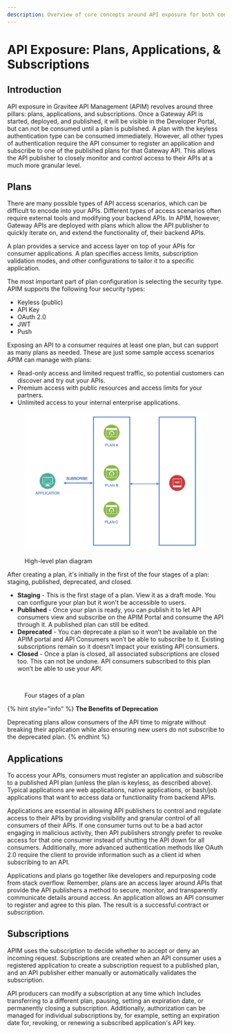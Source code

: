 ```yaml
---
description: Overview of core concepts around API exposure for both consumers and producers
---
```


# API Exposure: Plans, Applications, & Subscriptions

## Introduction

API exposure in Gravitee API Management (APIM) revolves around three pillars: plans, applications, and subscriptions. Once a Gateway API is started, deployed, and published, it will be visible in the Developer Portal, but can not be consumed until a plan is published. A plan with the keyless authentication type can be consumed immediately. However, all other types of authentication require the API consumer to register an application and subscribe to one of the published plans for that Gateway API. This allows the API publisher to closely monitor and control access to their APIs at a much more granular level.

## Plans

There are many possible types of API access scenarios, which can be difficult to encode into your APIs. Different types of access scenarios often require external tools and modifying your backend APIs. In APIM, however, Gateway APIs are deployed with plans which allow the API publisher to quickly iterate on, and extend the functionality of, their backend APIs.

A plan provides a service and access layer on top of your APIs for consumer applications. A plan specifies access limits, subscription validation modes, and other configurations to tailor it to a specific application.

The most important part of plan configuration is selecting the security type. APIM supports the following four security types:

* Keyless (public)
* API Key
* OAuth 2.0
* JWT
* Push

Exposing an API to a consumer requires at least one plan, but can support as many plans as needed. These are just some sample access scenarios APIM can manage with plans:

* Read-only access and limited request traffic, so potential customers can discover and try out your APIs.
* Premium access with public resources and access limits for your partners.
* Unlimited access to your internal enterprise applications.

<figure><img src="../../.gitbook/assets/plan-diagram.png" alt=""><figcaption><p>High-level plan diagram</p></figcaption></figure>

After creating a plan, it's initially in the first of the four stages of a plan: staging, published, deprecated, and closed.

* **Staging** - This is the first stage of a plan. View it as a draft mode. You can configure your plan but it won’t be accessible to users.
* **Published** - Once your plan is ready, you can publish it to let API consumers view and subscribe on the APIM Portal and consume the API through it. A published plan can still be edited.
* **Deprecated** - You can deprecate a plan so it won’t be available on the APIM portal and API Consumers won’t be able to subscribe to it. Existing subscriptions remain so it doesn’t impact your existing API consumers.
* **Closed** - Once a plan is closed, all associated subscriptions are closed too. This can not be undone. API consumers subscribed to this plan won’t be able to use your API.

<figure><img src="https://europe1.discourse-cdn.com/business20/uploads/graviteeforum/optimized/2X/6/6333ad2d86aae2ceb0cac422dd9015c75c3e6fb5_2_689x197.png" alt=""><figcaption><p>Four stages of a plan</p></figcaption></figure>

{% hint style="info" %}
**The Benefits of Deprecation**

Deprecating plans allow consumers of the API time to migrate without breaking their application while also ensuring new users do not subscribe to the deprecated plan.
{% endhint %}

## Applications

To access your APIs, consumers must register an application and subscribe to a published API plan (unless the plan is keyless, as described above). Typical applications are web applications, native applications, or bash/job applications that want to access data or functionality from backend APIs.

Applications are essential in allowing API publishers to control and regulate access to their APIs by providing visibility and granular control of all consumers of their APIs. If one consumer turns out to be a bad actor engaging in malicious activity, then API publishers strongly prefer to revoke access for that one consumer instead of shutting the API down for all consumers. Additionally, more advanced authentication methods like OAuth 2.0 require the client to provide information such as a client id when subscribing to an API.

Applications and plans go together like developers and repurposing code from stack overflow. Remember, plans are an access layer around APIs that provide the API publishers a method to secure, monitor, and transparently communicate details around access. An application allows an API consumer to register and agree to this plan. The result is a successful contract or _subscription_.

## Subscriptions

APIM uses the subscription to decide whether to accept or deny an incoming request. Subscriptions are created when an API consumer uses a registered application to create a subscription request to a published plan, and an API publisher either manually or automatically validates the subscription.

API producers can modify a subscription at any time which includes transferring to a different plan, pausing, setting an expiration date, or permanently closing a subscription. Additionally, authorization can be managed for individual subscriptions by, for example, setting an expiration date for, revoking, or renewing a subscribed application's API key.
